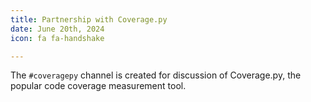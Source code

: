 ```yaml
---
title: Partnership with Coverage.py
date: June 20th, 2024
icon: fa fa-handshake

---
```


The `#coveragepy` channel is created for discussion of Coverage.py, the popular code coverage measurement tool.
